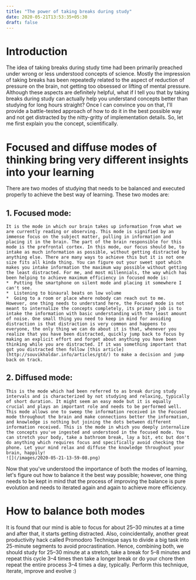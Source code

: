 ```yaml
---
title: "The power of taking breaks during study"
date: 2020-05-21T13:53:35+05:30
draft: false
---
```


# Introduction
The idea of taking breaks during study time had been primarily preached under wrong or less understood concepts of science. Mostly the impression of taking breaks has been repeatedly related to the aspect of reduction of pressure on the brain, not getting too obsessed or lifting of mental pressure. Although these aspects are definitely helpful, what if I tell you that by taking breaks during study can actually help you understand concepts better than studying for long hours straight? Once I can convince you on that, I'll provide a battle-tested approach of how to do it in the best possible way and not get distracted by the nitty-gritty of implementation details. So, let me first explain you the concept, scientifically.  

# Focused and diffuse modes of thinking bring very different insights into your learning
There are two modes of studying that needs to be balanced and executed properly to achieve the best way of learning. These two modes are:
## 1.  Focused mode:   
    It is the mode in which our brain takes up information from what we are currently reading or observing. This mode is signified by an immense focus on the subject matter, pulling in information and placing it in the brain. The part of the brain responsible for this mode is the prefrontal cortex. In this mode, our focus should be, to intake as much information as possible, without getting distracted by anything else. There are many ways to achieve this but it is not one size fits all kinda thing. You can figure out your sweet spot which makes you intake information the maximum way possible without getting the least distracted. For me, and most millennials, the way which has been helping to achieve maximum efficiency in focused mode is:    
    *  Putting the smartphone on silent mode and placing it somewhere I can't see.   
    *  Listening to binaural beats on low volume  
    *  Going to a room or place where nobody can reach out to me.     
    However, one thing needs to understand here, the Focused mode is not meant to internalize the concepts completely, its primary job is to intake the information with basic understanding with the least amount of noise. One small thing you need to keep in mind for avoiding distraction is that distraction is very common and happens to everyone, the only thing we can do about it is that, whenever you realize that you have been distracted, quickly jump back to focus by making an explicit effort and forget about anything you have been thinking while you are distracted. If it was something important that got you distracted then follow [this article](http://souvikhaldar.info/articles/gtd/) to make a decision and jump back on track.     
## 2.  Diffused mode:   
    This is the mode which had been referred to as break during study intervals and is characterized by not studying and relaxing, typically of short duration. It might seem an easy mode but it is equally crucial and plays an important role and needs to be performed well. This mode allows one to sweep the information received in the Focused mode throughout the brain and make connections better the information, and knowledge is nothing but joining the dots between different information received. This is the mode in which you deeply internalize the concepts you've ingested and understood in the focused mode. You can stretch your body, take a bathroom break, lay a bit, etc but don't do anything which requires focus and specifically avoid checking the phone. Let your mind relax and diffuse the knowledge throughout your brain, happily!   
    ![](/images/2020-05-21-13-59-08.png)


Now that you've understood the importance of both the modes of learning, let's figure out how to balance it the best way possible; however, one thing needs to be kept in mind that the process of improving the balance is pure evolution and needs to iterated again and again to achieve more efficiency.
# How to balance both modes 
It is found that our mind is able to focus for about 25–30 minutes at a time and after that, it starts getting distracted. Also, coincidentally, another great productivity hack called Promodoro Technique says to divide a big task into 25-minute segments to avoid procrastination. Hence, combining both, we should study for 25–30 minute at a stretch, take a break for 5–8 minutes and repeat this cycle 3–4 times then take a longer break or do your chore then repeat the entire process 3–4 times a day, typically. Perform this technique, iterate, improve and evolve :)   


